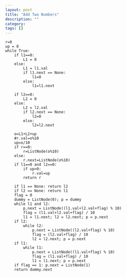 ```yaml
---
layout: post
title: "Add Two Numbers"
description: ""
category: 
tags: []
---
```



    r=0
    up = 0
    while True:
        if l1==0:
            L1 = 0
        else:
            L1 = l1.val
            if l1.next == None:
                l1=0
            else:
                l1=l1.next
    
        if l2==0:
            L2 = 0
        else:
            L2 = l2.val
            if l2.next == None:
                l2=0
            else:
                l2=l2.next
        
        o=L1+L2+up
        #r.val=o%10
        up=o/10
        if r==0:
            r=ListNode(o%10)
        else:
            r.next=ListNode(o%10)
        if l1==0 and l2==0:
            if up>0:
                r.val=up
            return r

        if l1 == None: return l2
        if l2 == None: return l1
        flag = 0
        dummy = ListNode(0); p = dummy
        while l1 and l2:
            p.next = ListNode((l1.val+l2.val+flag) % 10)
            flag = (l1.val+l2.val+flag) / 10
            l1 = l1.next; l2 = l2.next; p = p.next
        if l2:
            while l2:
                p.next = ListNode((l2.val+flag) % 10)
                flag = (l2.val+flag) / 10
                l2 = l2.next; p = p.next
        if l1:
            while l1:
                p.next = ListNode((l1.val+flag) % 10)
                flag = (l1.val+flag) / 10
                l1 = l1.next; p = p.next
        if flag == 1: p.next = ListNode(1)
        return dummy.next